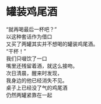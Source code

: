 # 罐装鸡尾酒

“就再喝最后一杯吧？”\
以这种套话作为借口\
又买了两罐其实并不想喝的罐装鸡尾酒。\
“干杯！”\
我们只啜饮了一口\
嘴里还残留着酒，就这么接吻。\
次日清晨，醒来时发现，\
我身边的他已经消失不见。\
桌子上已经没了气的鸡尾酒\
仍然两罐紧靠在一起

